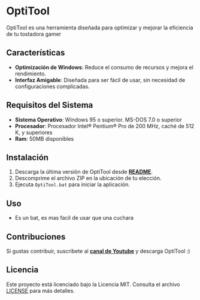 # OptiTool

OptiTool es una herramienta diseñada para optimizar y mejorar la eficiencia de tu tostadora gamer 

## Características

- **Optimización de Windows**: Reduce el consumo de recursos y mejora el rendimiento.
- **Interfaz Amigable**: Diseñada para ser fácil de usar, sin necesidad de configuraciones complicadas.

## Requisitos del Sistema

- **Sistema Operativo**: Windows 95 o superior. MS-DOS 7.0 o superior
- **Procesador**: Procesador Intel® Pentium® Pro de 200 MHz, caché de 512 K, y superiores
- **Ram**: 50MB disponibles

## Instalación

1. Descarga la última versión de OptiTool desde [**README**](https://github.com/OptiStudioXD/OptiTool/blob/main/README.md).
2. Descomprime el archivo ZIP en la ubicación de tu elección.
3. Ejecuta `OptiTool.bat` para iniciar la aplicación.

## Uso

- Es un bat, es mas facil de usar que una cuchara

## Contribuciones

Si gustas contribuir, suscribete al [**canal de Youtube**](https://www.youtube.com/channel/UCwPlfaBfRgrAqPe8rZZmQew/)
y descarga OptiTool :)

## Licencia

Este proyecto está licenciado bajo la Licencia MIT. Consulta el archivo [LICENSE](LICENSE) para más detalles.
